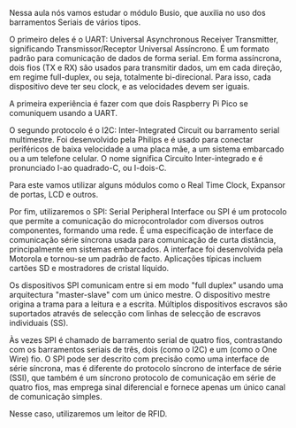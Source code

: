 Nessa aula nós vamos estudar o módulo Busio, que auxilia no uso dos barramentos Seriais de vários tipos.

O primeiro deles é o UART: Universal Asynchronous Receiver Transmitter, significando Transmissor/Receptor Universal Assíncrono. É um formato padrão para comunicação de dados de forma serial. Em forma assíncrona, dois fios (TX e RX) são usados para transmitir dados, um em cada direção, em regime full-duplex, ou seja, totalmente bi-direcional. Para isso, cada dispositivo deve ter seu clock, e as velocidades devem ser iguais.

A primeira experiência é fazer com que dois Raspberry Pi Pico se comuniquem usando a UART.

O segundo protocolo é o I2C: Inter-Integrated Circuit ou barramento serial multimestre. Foi desenvolvido pela Philips e é usado para conectar periféricos de baixa velocidade a uma placa mãe, a um sistema embarcado ou a um telefone celular. O nome significa Circuito Inter-integrado e é pronunciado I-ao quadrado-C, ou I-dois-C. 

Para este vamos utilizar alguns módulos como o Real Time Clock, Expansor de portas, LCD e outros.

Por fim, utilizaremos o SPI: Serial Peripheral Interface ou SPI é um protocolo que permite a comunicação do microcontrolador com diversos outros componentes, formando uma rede. É uma especificação de interface de comunicação série síncrona usada para comunicação de curta distância, principalmente em sistemas embarcados. A interface foi desenvolvida pela Motorola e tornou-se um padrão de facto. Aplicações típicas incluem cartões SD e mostradores de cristal líquido.

Os dispositivos SPI comunicam entre si em modo "full duplex" usando uma arquitectura "master-slave" com um único mestre. O dispositivo mestre origina a trama para a leitura e a escrita. Múltiplos dispositivos escravos são suportados através de selecção com linhas de selecção de escravos individuais (SS).

Às vezes SPI é chamado de barramento serial de quatro fios, contrastando com os barramentos seriais de três, dois (como o I2C) e um (como o One Wire) fio. O SPI pode ser descrito com precisão como uma interface de série síncrona, mas é diferente do protocolo síncrono de interface de série (SSI), que também é um síncrono protocolo de comunicação em série de quatro fios, mas emprega sinal diferencial e fornece apenas um único canal de comunicação simples.

Nesse caso, utilizaremos um leitor de RFID.


